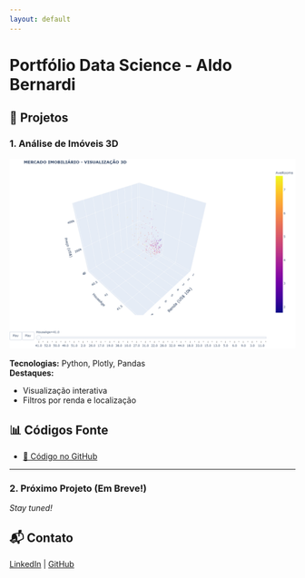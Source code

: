 ```yaml
---
layout: default
---
```


<link rel="icon" href="{{ '/assets/images/favicon.ico' | relative_url }}">

# Portfólio Data Science - Aldo Bernardi

## 🚀 Projetos

### 1. Análise de Imóveis 3D
[![Preview](assets/images/preview_3d.png)](assets/3d_imoveis.html)


**Tecnologias:** Python, Plotly, Pandas  
**Destaques:**  
- Visualização interativa  
- Filtros por renda e localização  

## 📊 Códigos Fonte
- [📁 Código no GitHub](https://github.com/aldber/DataScience-Portfolio/tree/main/notebooks)

---

### 2. Próximo Projeto (Em Breve!)
*Stay tuned!*

## 📬 Contato
[LinkedIn](https://linkedin.com/in/aldo-bernardi/) | [GitHub](https://github.com/aldber)
